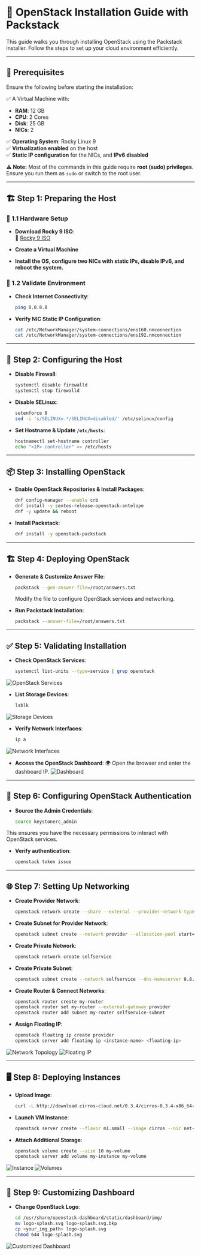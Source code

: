 # 🚀 OpenStack Installation Guide with Packstack

This guide walks you through installing OpenStack using the Packstack installer. Follow the steps to set up your cloud environment efficiently.

---

## 📌 Prerequisites

Ensure the following before starting the installation:

✅ A Virtual Machine with:
- **RAM**: 12 GB  
- **CPU**: 2 Cores  
- **Disk**: 25 GB  
- **NICs**: 2  

✅ **Operating System**: Rocky Linux 9  
✅ **Virtualization enabled** on the host  
✅ **Static IP configuration** for the NICs, and **IPv6 disabled**  

**⚠️ Note:** Most of the commands in this guide require **root (sudo) privileges**. Ensure you run them as `sudo` or switch to the root user.

---

## 🏗️ Step 1: Preparing the Host

### 🔹 1.1 Hardware Setup
- **Download Rocky 9 ISO**:  
  🔗 [Rocky 9 ISO](https://azza-permanent.oss.prod-cloud-ocb.orange-business.com/Rocky-9.4-x86_64-dvd.iso)

- **Create a Virtual Machine**

- **Install the OS, configure two NICs with static IPs, disable IPv6, and **reboot** the system.**

### 🔹 1.2 Validate Environment
- **Check Internet Connectivity**:
  ```bash
  ping 8.8.8.8
  ```
- **Verify NIC Static IP Configuration**:
  ```bash
  cat /etc/NetworkManager/system-connections/ens160.nmconnection
  cat /etc/NetworkManager/system-connections/ens192.nmconnection
  ```

---

## 🔧 Step 2: Configuring the Host

- **Disable Firewall**:
  ```bash
  systemctl disable firewalld
  systemctl stop firewalld
  ```
- **Disable SELinux**:
  ```bash
  setenforce 0
  sed -i 's/SELINUX=.*/SELINUX=disabled/' /etc/selinux/config
  ```
- **Set Hostname & Update `/etc/hosts`**:
  ```bash
  hostnamectl set-hostname controller
  echo "<IP> controller" >> /etc/hosts
  ```

---

## 📦 Step 3: Installing OpenStack

- **Enable OpenStack Repositories & Install Packages**:
  ```bash
  dnf config-manager --enable crb
  dnf install -y centos-release-openstack-antelope
  dnf -y update && reboot
  ```
- **Install Packstack**:
  ```bash
  dnf install -y openstack-packstack
  ```

---

## 🏗️ Step 4: Deploying OpenStack

- **Generate & Customize Answer File**:
  ```bash
  packstack --gen-answer-file=/root/answers.txt
  ```
  Modify the file to configure OpenStack services and networking.

- **Run Packstack Installation**:
  ```bash
  packstack --answer-file=/root/answers.txt
  ```

---

## ✅ Step 5: Validating Installation

- **Check OpenStack Services**:
  ```bash
  systemctl list-units --type=service | grep openstack
  ```
![OpenStack Services](./OpenStack%20Services.png)

- **List Storage Devices**:
  ```bash
  lsblk
  ```
![Storage Devices](./Storage%20Devices.png)

- **Verify Network Interfaces**:
  ```bash
  ip a
  ```
![Network Interfaces](./Network%20Interfaces.png)

- **Access the OpenStack Dashboard**: 🌍 Open the browser and enter the dashboard IP.
![Dashboard](./Dashboard.png)

---

## 🔑 Step 6: Configuring OpenStack Authentication

- **Source the Admin Credentials**:
  ```bash
  source keystonerc_admin
  ```
This ensures you have the necessary permissions to interact with OpenStack services.

- **Verify authentication**:
  ```bash
  openstack token issue
  ```

---

## 🌐 Step 7: Setting Up Networking

- **Create Provider Network**:
  ```bash
  openstack network create --share --external --provider-network-type flat --provider-physical-network provider provider
  ```
- **Create Subnet for Provider Network**:
  ```bash
  openstack subnet create --network provider --allocation-pool start=192.168.1.100,end=192.168.1.200 --dns-nameserver 8.8.8.8 --gateway 192.168.1.1 --subnet-range 192.168.1.0/24 provider-subnet
  ```
- **Create Private Network**:
  ```bash
  openstack network create selfservice
  ```
- **Create Private Subnet**:
  ```bash
  openstack subnet create --network selfservice --dns-nameserver 8.8.8.8 --gateway 192.168.2.1 --subnet-range 192.168.2.0/24 selfservice-subnet
  ```
- **Create Router & Connect Networks**:
  ```bash
  openstack router create my-router
  openstack router set my-router --external-gateway provider
  openstack router add subnet my-router selfservice-subnet
  ```
- **Assign Floating IP**:
  ```bash
  openstack floating ip create provider
  openstack server add floating ip <instance-name> <floating-ip>
  ```
![Network Topology](./Network%20Tepology.png)
![Floating IP](./Floating%20IP.png)

---

## 🖥️ Step 8: Deploying Instances

- **Upload Image**:
  ```bash
  curl -L http://download.cirros-cloud.net/0.3.4/cirros-0.3.4-x86_64-disk.img | glance image-create --name='cirros' --visibility=public --container-format=bare --disk-format=qcow2
  ```
- **Launch VM Instance**:
  ```bash
  openstack server create --flavor m1.small --image cirros --nic net-id=<network-id> --security-group default --key-name mykey my-instance
  ```
- **Attach Additional Storage**:
  ```bash
  openstack volume create --size 10 my-volume
  openstack server add volume my-instance my-volume
  ```
![Instance](./Instance.png)
![Volumes](./Volumes.png)

---

## 🎨 Step 9: Customizing Dashboard

- **Change OpenStack Logo**:
  ```bash
  cd /usr/share/openstack-dashboard/static/dashboard/img/
  mv logo-splash.svg logo-splash.svg.bkp
  cp <your_img_path> logo-splash.svg
  chmod 644 logo-splash.svg
  ```
![Customized Dashboard](./Customized%20Dashboard.png)